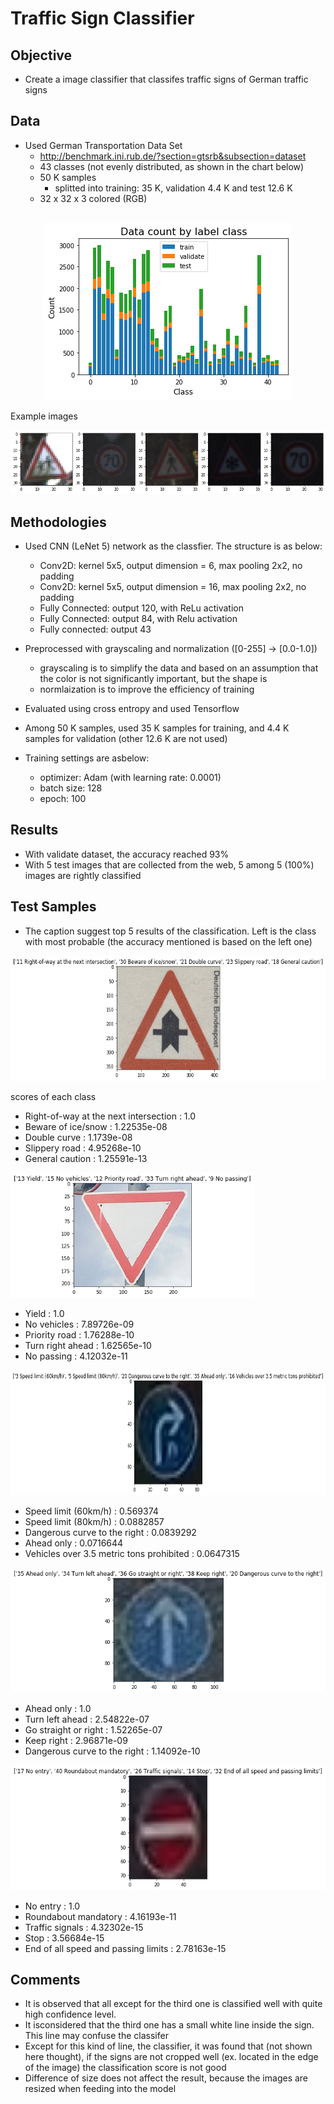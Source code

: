 # Traffic Sign Classifier 

## Objective 

- Create a image classifier that classifes traffic signs of German traffic signs 

## Data 

- Used German Transportation Data Set  
    - http://benchmark.ini.rub.de/?section=gtsrb&subsection=dataset
    - 43 classes  (not evenly distributed, as shown in the chart below)
    - 50 K samples 
        - splitted into training: 35 K, validation 4.4 K and test 12.6 K
    - 32 x 32 x 3 colored (RGB)

<p align="center">
<br>
    <img src="datacount.png">

 Example images

<img src="examples.png">
</p>

## Methodologies

- Used CNN (LeNet 5) network as the classfier. The structure is as below: 
    - Conv2D: kernel 5x5, output dimension = 6, max pooling 2x2, no padding
    - Conv2D: kernel 5x5, output dimension = 16, max pooling 2x2, no padding
    - Fully Connected: output 120, with ReLu activation
    - Fully Connected: output 84, with Relu activation
    - Fully connected: output 43

- Preprocessed with grayscaling and normalization ([0-255] -> [0.0-1.0])
    - grayscaling is to simplify the data and based on an assumption that the color is not significantly important, but the shape is
    - normlaization is to improve the efficiency of training
- Evaluated using cross entropy and used Tensorflow
- Among 50 K samples, used 35 K samples for training, and 4.4 K samples for validation (other 12.6 K are not used)

- Training settings are asbelow: 
    - optimizer: Adam (with learning rate: 0.0001)
    - batch size: 128
    - epoch: 100

## Results 
- With validate dataset, the accuracy reached 93%
- With 5 test images that are collected from the web, 5 among 5 (100%) images are rightly classified

## Test Samples 

- The caption suggest top 5 results of the classification. Left is the class with most probable (the accuracy mentioned is based on the left one)

<p align="center">
    <img src="results/result1.png" height="200"> <br>
    
scores of each class
- Right-of-way at the next intersection :	  1.0
- Beware of ice/snow :	  1.22535e-08
- Double curve :	  1.1739e-08
- Slippery road :	  4.95268e-10
- General caution :	  1.25591e-13



<img src="results/result2.png" height="200"> <br>

- Yield :	  1.0
- No vehicles :	  7.89726e-09
- Priority road :	  1.76288e-10
- Turn right ahead :	  1.62565e-10
- No passing :	  4.12032e-11


<img src="results/result3.png" height="200"> <br>

- Speed limit (60km/h) :	  0.569374
- Speed limit (80km/h) :	  0.0882857
- Dangerous curve to the right :	  0.0839292
- Ahead only :	  0.0716644
- Vehicles over 3.5 metric tons prohibited :	  0.0647315
   
<img src="results/result4.png" height="200"> <br>

- Ahead only :	  1.0
- Turn left ahead :	  2.54822e-07
- Go straight or right :	  1.52265e-07
- Keep right :	  2.96871e-09
- Dangerous curve to the right :	  1.14092e-10
   
<img src="results/result5.png" height="200"> <br>

- No entry :	  1.0
- Roundabout mandatory :	  4.16193e-11
- Traffic signals :	  4.32302e-15
- Stop :	  3.56684e-15
- End of all speed and passing limits :	  2.78163e-15

</p>


## Comments
- It is observed that all except for the third one is classified well with quite high confidence level. 
- It isconsidered that the third one has a small white line inside the sign. This line may confuse the classifer
- Except for this kind of line, the classifier, it was found that (not shown here thought), if the signs are not cropped well (ex. located in the edge of the image) the classification score is not good 
- Difference of size does not affect the result, because the images are resized when feeding into the model 

